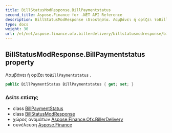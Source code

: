```yaml
---
title: BillStatusModResponse.BillPaymentstatus
second_title: Aspose.Finance for .NET API Reference
description: BillStatusModResponse ιδιοκτησία. Λαμβάνει ή ορίζει τοBillPaymentstatus .
type: docs
weight: 30
url: /el/net/aspose.finance.ofx.billerdelivery/billstatusmodresponse/billpaymentstatus/
---
```

## BillStatusModResponse.BillPaymentstatus property

Λαμβάνει ή ορίζει το`BillPaymentstatus` .

```csharp
public BillPaymentStatus BillPaymentstatus { get; set; }
```

### Δείτε επίσης

* class [BillPaymentStatus](../../billpaymentstatus/)
* class [BillStatusModResponse](../)
* χώρος ονομάτων [Aspose.Finance.Ofx.BillerDelivery](../../billstatusmodresponse/)
* συνέλευση [Aspose.Finance](../../../)


